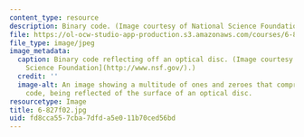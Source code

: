 ```yaml
---
content_type: resource
description: Binary code. (Image courtesy of National Science Foundation.)
file: https://ol-ocw-studio-app-production.s3.amazonaws.com/courses/6-827-multithreaded-parallelism-languages-and-compilers-fall-2002/fd8cca557cba7dfda5e011b70ced56bd_6-827f02.jpg
file_type: image/jpeg
image_metadata:
  caption: Binary code reflecting off an optical disc. (Image courtesy of the [National
    Science Foundation](http://www.nsf.gov/).)
  credit: ''
  image-alt: An image showing a multitude of ones and zeroes that comprise binary
    code, being reflected of the surface of an optical disc.
resourcetype: Image
title: 6-827f02.jpg
uid: fd8cca55-7cba-7dfd-a5e0-11b70ced56bd
---
```

